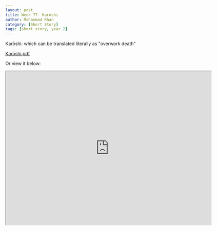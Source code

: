 ```yaml
---
layout: post
title: Week 77- Karōshi
author: Mohammad Khan
category: [Short Story]
tags: [short story, year 2]
---
```

Karōshi: which can be translated literally as "overwork death"



<p><a href="https://drive.google.com/file/d/1mdzXiCAwc6Eh8ZlTLng51c6LfjRRZqy1/view?usp=sharing">
Karōshi.pdf</a></p>


Or view it below: 
<iframe src="https://drive.google.com/file/d/1mdzXiCAwc6Eh8ZlTLng51c6LfjRRZqy1/preview" width="640" height="480" allow="autoplay"></iframe>